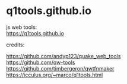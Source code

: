 # q1tools.github.io

js web tools:<br>
https://q1tools.github.io

credits:

https://github.com/andyp123/quake_web_tools<br>
https://github.com/qw-tools<br>
https://github.com/timbergeron/qwtfnmaker<br>
https://icculus.org/~marco/q1tools.html

